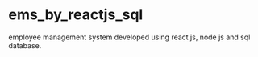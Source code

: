 # ems_by_reactjs_sql
employee management system developed using react js, node js and sql database.
